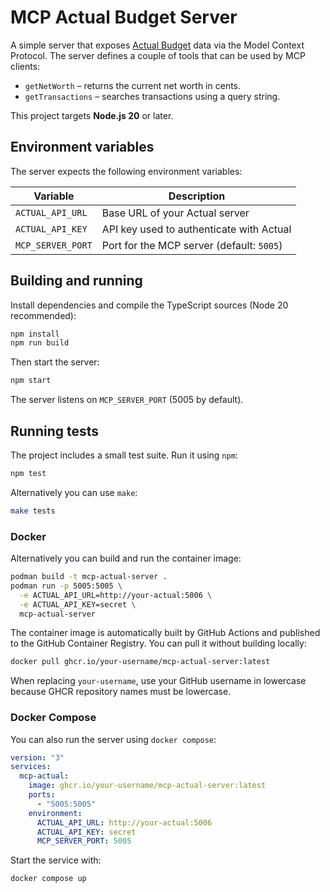 # MCP Actual Budget Server

A simple server that exposes [Actual Budget](https://actualbudget.org/) data via the
Model Context Protocol. The server defines a couple of tools that can be used by
MCP clients:

- `getNetWorth` – returns the current net worth in cents.
- `getTransactions` – searches transactions using a query string.

This project targets **Node.js 20** or later.

## Environment variables

The server expects the following environment variables:

| Variable           | Description                                      |
|--------------------|--------------------------------------------------|
| `ACTUAL_API_URL`   | Base URL of your Actual server                   |
| `ACTUAL_API_KEY`   | API key used to authenticate with Actual         |
| `MCP_SERVER_PORT`  | Port for the MCP server (default: `5005`)        |

## Building and running

Install dependencies and compile the TypeScript sources (Node 20 recommended):

```bash
npm install
npm run build
```

Then start the server:

```bash
npm start
```

The server listens on `MCP_SERVER_PORT` (5005 by default).

## Running tests

The project includes a small test suite. Run it using `npm`:

```bash
npm test
```

Alternatively you can use `make`:

```bash
make tests
```

### Docker

Alternatively you can build and run the container image:

```bash
podman build -t mcp-actual-server .
podman run -p 5005:5005 \
  -e ACTUAL_API_URL=http://your-actual:5006 \
  -e ACTUAL_API_KEY=secret \
  mcp-actual-server
```

The container image is automatically built by GitHub Actions and published to
the GitHub Container Registry. You can pull it without building locally:

```bash
docker pull ghcr.io/your-username/mcp-actual-server:latest
```
When replacing `your-username`, use your GitHub username in lowercase because
GHCR repository names must be lowercase.

### Docker Compose

You can also run the server using `docker compose`:

```yaml
version: "3"
services:
  mcp-actual:
    image: ghcr.io/your-username/mcp-actual-server:latest
    ports:
      - "5005:5005"
    environment:
      ACTUAL_API_URL: http://your-actual:5006
      ACTUAL_API_KEY: secret
      MCP_SERVER_PORT: 5005
```

Start the service with:

```bash
docker compose up
```
